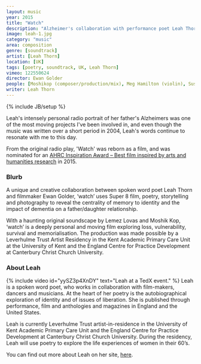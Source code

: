 ```yaml
---
layout: music
year: 2015
title: "Watch"
description: "Alzheimer's collaboration with performance poet Leah Thorn"
image: leah-1.jpg
category: "music"
area: composition
genre: [soundtrack]
artist: [Leah Thorn]
location: [UK]
tags: [poetry, soundtrack, UK, Leah Thorn]
vimeo: 122550624
director: Ewan Golder
people: [Moshikop (composer/production/mix), Meg Hamilton (violin), Susie Evans (clarinet), Jim Marcovitch (accordion)]
writer: Leah Thorn
---
```

{% include JB/setup %}

Leah's intensely personal radio portrait of her father's Alzheimers was one of the most moving projects I've been involved in, and even though the music was written over a short period in 2004, Leah's words continue to resonate with me to this day.

From the original radio play, 'Watch' was reborn as a film, and was nominated for an <a href="http://www.ahrc.ac.uk/newsevents/news/rifaceremony/">AHRC Inspiration Award – Best film inspired by arts and humanities research</a> in 2015.

<h3>Blurb</h3>
A unique and creative collaboration between spoken word poet Leah Thorn and filmmaker Ewan Golder, ‘watch’ uses Super 8 film, poetry, storytelling and photography to reveal the centrality of memory to identity and the impact of dementia on a father/daughter relationship.

With a haunting original soundscape by Lemez Lovas and Moshik Kop, ‘watch’ is a deeply personal and moving film exploring loss, vulnerability, survival and memorialisation.
The production was made possible by a Leverhulme Trust Artist Residency in the Kent Academic Primary Care Unit at the University of Kent and the England Centre for Practice Development at Canterbury Christ Church University. 


<h3>About Leah</h3>
{% include video id="yySZ3p4XnDY" text="Leah at a TedX event." %}
Leah is a spoken word poet, who works in collaboration with film-makers, dancers and musicians. At the heart of her poetry is the autobiographical exploration of identity and of issues of liberation. She is published through performance, film and anthologies and magazines in England and the United States.

Leah is currently Leverhulme Trust artist-in-residence in the University of Kent Academic Primary Care Unit and the England Centre for Practice Development at Canterbury Christ Church University. During the residency, Leah will use poetry to explore the life experiences of women in their 60’s.

You can find out more about Leah on her site, <a href="http://www.leahthorn.com">here</a>.



